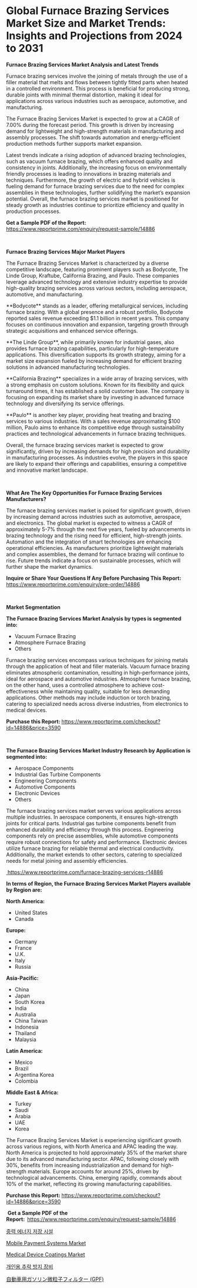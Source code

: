 <p><h1>Global Furnace Brazing Services Market Size and Market Trends: Insights and Projections from 2024 to 2031</h1></p><p><strong>Furnace Brazing Services Market Analysis and Latest Trends</strong></p>
<p><p>Furnace brazing services involve the joining of metals through the use of a filler material that melts and flows between tightly fitted parts when heated in a controlled environment. This process is beneficial for producing strong, durable joints with minimal thermal distortion, making it ideal for applications across various industries such as aerospace, automotive, and manufacturing.</p><p>The Furnace Brazing Services Market is expected to grow at a CAGR of 7.00% during the forecast period. This growth is driven by increasing demand for lightweight and high-strength materials in manufacturing and assembly processes. The shift towards automation and energy-efficient production methods further supports market expansion. </p><p>Latest trends indicate a rising adoption of advanced brazing technologies, such as vacuum furnace brazing, which offers enhanced quality and consistency in joints. Additionally, the increasing focus on environmentally friendly processes is leading to innovations in brazing materials and techniques. Furthermore, the growth of electric and hybrid vehicles is fueling demand for furnace brazing services due to the need for complex assemblies in these technologies, further solidifying the market’s expansion potential. Overall, the furnace brazing services market is positioned for steady growth as industries continue to prioritize efficiency and quality in production processes.</p></p>
<p><strong>Get a Sample PDF of the Report:&nbsp;</strong> <a href="https://www.reportprime.com/enquiry/request-sample/14886">https://www.reportprime.com/enquiry/request-sample/14886</a></p>
<p>&nbsp;</p>
<p><strong>Furnace Brazing Services Major Market Players</strong></p>
<p><p>The Furnace Brazing Services Market is characterized by a diverse competitive landscape, featuring prominent players such as Bodycote, The Linde Group, Kraftube, California Brazing, and Paulo. These companies leverage advanced technology and extensive industry expertise to provide high-quality brazing services across various sectors, including aerospace, automotive, and manufacturing.</p><p>**Bodycote** stands as a leader, offering metallurgical services, including furnace brazing. With a global presence and a robust portfolio, Bodycote reported sales revenue exceeding $1.1 billion in recent years. This company focuses on continuous innovation and expansion, targeting growth through strategic acquisitions and enhanced service offerings.</p><p>**The Linde Group**, while primarily known for industrial gases, also provides furnace brazing capabilities, particularly for high-temperature applications. This diversification supports its growth strategy, aiming for a market size expansion fueled by increasing demand for efficient brazing solutions in advanced manufacturing technologies.</p><p>**California Brazing** specializes in a wide array of brazing services, with a strong emphasis on custom solutions. Known for its flexibility and quick turnaround times, it has established a solid customer base. The company is focusing on expanding its market share by investing in advanced furnace technology and diversifying its service offerings.</p><p>**Paulo** is another key player, providing heat treating and brazing services to various industries. With a sales revenue approximating $100 million, Paulo aims to enhance its competitive edge through sustainability practices and technological advancements in furnace brazing techniques.</p><p>Overall, the furnace brazing services market is expected to grow significantly, driven by increasing demands for high precision and durability in manufacturing processes. As industries evolve, the players in this space are likely to expand their offerings and capabilities, ensuring a competitive and innovative market landscape.</p></p>
<p>&nbsp;</p>
<p><strong>What Are The Key Opportunities For Furnace Brazing Services Manufacturers?</strong></p>
<p><p>The furnace brazing services market is poised for significant growth, driven by increasing demand across industries such as automotive, aerospace, and electronics. The global market is expected to witness a CAGR of approximately 5-7% through the next five years, fueled by advancements in brazing technology and the rising need for efficient, high-strength joints. Automation and the integration of smart technologies are enhancing operational efficiencies. As manufacturers prioritize lightweight materials and complex assemblies, the demand for furnace brazing will continue to rise. Future trends indicate a focus on sustainable processes, which will further shape the market dynamics.</p></p>
<p><strong>Inquire or Share Your Questions If Any Before Purchasing This Report:</strong> <a href="https://www.reportprime.com/enquiry/pre-order/14886">https://www.reportprime.com/enquiry/pre-order/14886</a></p>
<p>&nbsp;</p>
<p><strong>Market Segmentation</strong></p>
<p><strong>The Furnace Brazing Services Market Analysis by types is segmented into:</strong></p>
<p><ul><li>Vacuum Furnace Brazing</li><li>Atmosphere Furnace Brazing</li><li>Others</li></ul></p>
<p><p>Furnace brazing services encompass various techniques for joining metals through the application of heat and filler materials. Vacuum furnace brazing eliminates atmospheric contamination, resulting in high-performance joints, ideal for aerospace and automotive industries. Atmosphere furnace brazing, on the other hand, uses a controlled atmosphere to achieve cost-effectiveness while maintaining quality, suitable for less demanding applications. Other methods may include induction or torch brazing, catering to specialized needs across diverse industries, from electronics to medical devices.</p></p>
<p><strong>Purchase this Report:&nbsp;</strong><a href="https://www.reportprime.com/checkout?id=14886&price=3590">https://www.reportprime.com/checkout?id=14886&price=3590</a></p>
<p>&nbsp;</p>
<p><strong>The Furnace Brazing Services Market Industry Research by Application is segmented into:</strong></p>
<p><ul><li>Aerospace Components</li><li>Industrial Gas Turbine Components</li><li>Engineering Components</li><li>Automotive Components</li><li>Electronic Devices</li><li>Others</li></ul></p>
<p><p>The furnace brazing services market serves various applications across multiple industries. In aerospace components, it ensures high-strength joints for critical parts. Industrial gas turbine components benefit from enhanced durability and efficiency through this process. Engineering components rely on precise assemblies, while automotive components require robust connections for safety and performance. Electronic devices utilize furnace brazing for reliable thermal and electrical conductivity. Additionally, the market extends to other sectors, catering to specialized needs for metal joining and assembly efficiencies.</p></p>
<p><a href="https://www.reportprime.com/furnace-brazing-services-r14886">&nbsp;https://www.reportprime.com/furnace-brazing-services-r14886</a></p>
<p><strong>In terms of Region, the Furnace Brazing Services Market Players available by Region are:</strong></p>
<p>
    <p> <strong> North America: </strong>
        <ul>
            <li>United States</li>
            <li>Canada</li>
        </ul>
        </p> 
    <p> <strong> Europe: </strong>
        <ul>
            <li>Germany</li>
            <li>France</li>
            <li>U.K.</li>
            <li>Italy</li>
            <li>Russia</li>
        </ul>
        </p> 
    <p> <strong> Asia-Pacific: </strong>
        <ul>
            <li>China</li>
            <li>Japan</li>
            <li>South Korea</li>
            <li>India</li>
            <li>Australia</li>
            <li>China Taiwan</li>
            <li>Indonesia</li>
            <li>Thailand</li>
            <li>Malaysia</li>
        </ul>
        </p> 
    <p> <strong> Latin America: </strong>
        <ul>
            <li>Mexico</li>
            <li>Brazil</li>
            <li>Argentina Korea</li>
            <li>Colombia</li>
        </ul>
        </p> 
    <p> <strong> Middle East & Africa: </strong>
        <ul>
            <li>Turkey</li>
            <li>Saudi</li>
            <li>Arabia</li>
            <li>UAE</li>
            <li>Korea</li>
        </ul>
    </p>
    </p>
<p><p>The Furnace Brazing Services Market is experiencing significant growth across various regions, with North America and APAC leading the way. North America is projected to hold approximately 35% of the market share due to its advanced manufacturing sector. APAC, following closely with 30%, benefits from increasing industrialization and demand for high-strength materials. Europe accounts for around 25%, driven by technological advancements. China, emerging rapidly, commands about 10% of the market, reflecting its growing manufacturing capabilities.</p></p>
<p><strong>Purchase this Report: </strong><a href="https://www.reportprime.com/checkout?id=14886&price=3590">https://www.reportprime.com/checkout?id=14886&price=3590</a></p>
<p>&nbsp;<strong>Get a Sample PDF of the Report:&nbsp;&nbsp;</strong><a href="https://www.reportprime.com/enquiry/request-sample/14886">https://www.reportprime.com/enquiry/request-sample/14886</a></p>
<p><strong></strong></p>
<p><p><a href="https://medium.com/@czbtzkwc9/gravity-energy-storage-facility-market-%EC%9D%98-%EA%B8%80%EB%A1%9C%EB%B2%8C-%EC%8B%9C%EC%9E%A5-%EA%B0%9C%EC%9A%94%EB%8A%94-%EC%A0%84-%EC%84%B8%EA%B3%84-%EB%B0%8F-%EC%A3%BC%EC%9A%94-%EC%8B%9C%EC%9E%A5%EC%9D%98-%EC%82%B0%EC%97%85%EC%97%90-%EC%98%81%ED%96%A5%EC%9D%84-%EB%AF%B8%EC%B9%98%EB%8A%94-%EC%A3%BC%EC%9A%94-%ED%8A%B8%EB%A0%8C%EB%93%9C%EC%97%90-%EB%8C%80%ED%95%9C-%EB%8F%85%ED%8A%B9%ED%95%9C-%EA%B4%80%EC%A0%90%EC%9D%84-a15390be22df?postPublishedType=initial">중력 에너지 저장 시설</a></p><p><a href="https://www.linkedin.com/pulse/global-mobile-payment-systems-market-trends-innovations-g4wgc?trackingId=oFulum2OTEmLt5Wf%2B9SUTQ%3D%3D">Mobile Payment Systems Market</a></p><p><a href="https://medium.com/@jarredmertz90/the-medical-device-coatings-industry-analysis-report-offers-a-comprehensive-and-current-4c8e09544889">Medical Device Coatings Market</a></p><p><a href="https://medium.com/@czbtzkwc9/personal-fall-protection-equipemnt-market-%EC%9D%98-%EA%B8%80%EB%A1%9C%EB%B2%8C-%EC%8B%9C%EC%9E%A5-%EA%B0%9C%EC%9A%94%EB%8A%94-%EC%A0%84-%EC%84%B8%EA%B3%84-%EB%B0%8F-%EC%A3%BC%EC%9A%94-%EC%8B%9C%EC%9E%A5%EC%9D%98-%EC%82%B0%EC%97%85%EC%97%90-%EC%98%81%ED%96%A5%EC%9D%84-%EB%AF%B8%EC%B9%98%EB%8A%94-%EC%A3%BC%EC%9A%94-%ED%8A%B8%EB%A0%8C%EB%93%9C%EC%97%90-%EB%8C%80%ED%95%9C-%EB%8F%85%ED%8A%B9%ED%95%9C-696e34836cb9?postPublishedType=initial">개인용 추락 방지 장비</a></p><p><a href="https://medium.com/@deonboer2023/automotive-gasoline-particulate-filter-gpf-5de25defbdb4">自動車用ガソリン微粒子フィルター (GPF)</a></p></p>
